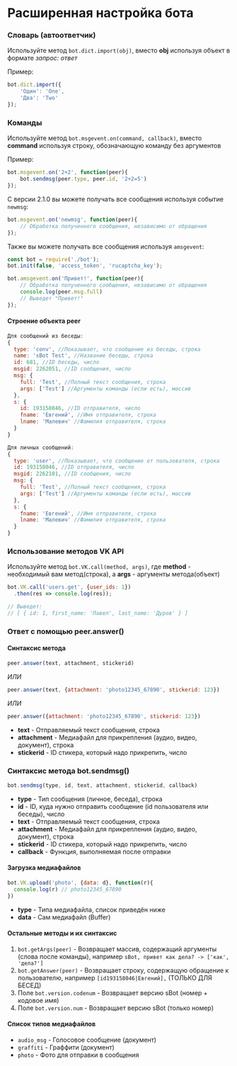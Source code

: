 # Расширенная настройка бота
### Словарь (автоответчик)
Используйте метод `bot.dict.import(obj)`, вместо **obj** используя объект в формате *запрос: ответ*

Пример:
```JavaScript
bot.dict.import({
    'Один': 'One',
    'Два': 'Two'
});
```
### Команды
Используйте метод `bot.msgevent.on(command, callback)`, вместо **command** используя строку, обозначающую команду без аргументов

Пример:
```JavaScript
bot.msgevent.on('2+2', function(peer){
    bot.sendmsg(peer.type, peer.id, '2+2=5')
});
```

С версии 2.1.0 вы можете получать все сообщения используя событие `newmsg`:
```JavaScript
bot.msgevent.on('newmsg', function(peer){
    // Обработка полученного сообщения, независимо от обращения
});
```
Также вы можете получать все сообщения используя `amsgevent`:
```JavaScript
const bot = require('./bot');
bot.init(false, 'access_token', 'rucaptcha_key');

bot.amsgevent.on('Привет!', function(peer){
    // Обработка полученного сообщения, независимо от обращения
    console.log(peer.msg.full)
    // Выведет "Привет!"
});
```

#### Строение объекта peer
```JavaScript
Для сообщений из беседы:
{
  type: 'conv', //Показывает, что сообщение из беседы, строка
  name: 'sBot Test', //Название беседы, строка
  id: 681, //ID беседы, число
  msgid: 2262051, //ID сообщения, число
  msg: {
    full: 'Test', //Полный текст сообщения, строка
    args: ['Test'] //Аргументы команды (если есть), массив
  },
  s: {
    id: 193158046, //ID отправителя, число
    fname: 'Евгений', //Имя отправителя, строка
    lname: 'Малевич' //Фамилия отправителя, строка
  }
}

Для личных сообщений:
{
  type: 'user', //Показывает, что сообщение от пользователя, строка
  id: 193158046, //ID отправителя, число
  msgid: 2262101, //ID сообщения, число
  msg: {
    full: 'Test', //Полный текст сообщения, строка
    args: ['Test'] //Аргументы команды (если есть), массив
  },
  s: {
    fname: 'Евгений', //Имя отправителя, строка
    lname: 'Малевич' //Фамилия отправителя, строка
  }
}
```
### Использование методов VK API
Используйте метод `bot.VK.call(method, args)`, где **method** - необходимый вам метод(строка), а **args** - аргументы метода(объект)
```JavaScript
bot.VK.call('users.get', {user_ids: 1})
  .then(res => console.log(res));

// Выведет:
// [ { id: 1, first_name: 'Павел', last_name: 'Дуров' } ]
```

### Ответ с помощью peer.answer()
#### Синтаксис метода


```JavaScript
peer.answer(text, attachment, stickerid)
```  
_ИЛИ_  
```JavaScript
peer.answer(text, {attachment: 'photo12345_67890', stickerid: 123})
```  
_ИЛИ_  
```JavaScript
peer.answer({attachment: 'photo12345_67890', stickerid: 123})
```  

- **text** - Отправляемый текст сообщения, строка
- **attachment** - Медиафайл для прикрепления (аудио, видео, документ), строка
- **stickerid** - ID стикера, который надо прикрепить, число


### Синтаксис метода bot.sendmsg()
```JavaScript
bot.sendmsg(type, id, text, attachment, stickerid, callback)
```
- **type** - Тип сообщения (личное, беседа), строка
- **id** - ID, куда нужно отправить сообщение (id пользователя или беседы), число
- **text** - Отправляемый текст сообщения, строка
- **attachment** - Медиафайл для прикрепления (аудио, видео, документ), строка
- **stickerid** - ID стикера, который надо прикрепить, число
- **callback** - Функция, выполняемая после отправки

#### Загрузка медиафайлов
```JavaScript
bot.VK.upload('photo', {data: d}, function(r){
  console.log(r) // photo12345_67890
})
```

- **type** - Типа медиафайла, список приведён ниже
- **data** - Сам медиафайл (Buffer)

#### Остальные методы и их синтаксис
1. `bot.getArgs(peer)` - Возвращает массив, содержащий аргументы (слова после команды), например `sBot, привет как дела? -> ['как', 'дела?']`
2. `bot.getAnswer(peer)` - Возвращает строку, содержащую обращение к пользователю, например `[id193158046|Евгений],` (ТОЛЬКО ДЛЯ БЕСЕД)
3. Поле `bot.version.codenum` - Возвращает версию sBot (номер + кодовое имя)
4. Поле `bot.version.num` - Возвращает версию sBot (только номер)

#### Список типов медиафайлов
- `audio_msg` - Голосовое сообщение (документ)
- `graffiti` - Граффити (документ)
- `photo` - Фото для отправки в сообщения
